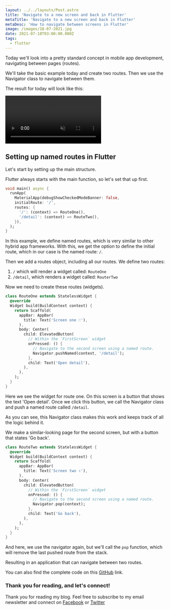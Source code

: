 ```yaml
---
layout: ../../layouts/Post.astro
title: 'Navigate to a new screen and back in Flutter'
metaTitle: 'Navigate to a new screen and back in Flutter'
metaDesc: 'How to navigate between screens in Flutter'
image: /images/18-07-2021.jpg
date: 2021-07-18T03:00:00.000Z
tags:
  - flutter
---
```


Today we'll look into a pretty standard concept in mobile app development, navigating between pages (routes).

We'll take the basic example today and create two routes. Then we use the Navigator class to navigate between them.

The result for today will look like this:

<video autoplay loop muted playsinline>
  <source src="https://res.cloudinary.com/daily-dev-tips/video/upload/q_auto/routes_ednzqd.webm" type="video/webm" />
  <source src="https://res.cloudinary.com/daily-dev-tips/video/upload/q_auto/routes_gub302.mp4" type="video/mp4" />
</video>

## Setting up named routes in Flutter

Let's start by setting up the main structure.

Flutter always starts with the main function, so let's set that up first.

```dart
void main() async {
  runApp(
    MaterialApp(debugShowCheckedModeBanner: false,
    initialRoute: '/',
    routes: {
      '/': (context) => RouteOne(),
      '/detail': (context) => RouteTwo(),
    }),
  );
}
```

In this example, we define named routes, which is very similar to other hybrid app frameworks.
With this, we get the option to define the initial route, which in our case is the named route: `/`.

Then we add a routes object, including all our routes.
We define two routes:

1. `/` which will render a widget called: `RouteOne`
2. `/detail`, which renders a widget called: `RouterTwo`

Now we need to create these routes (widgets).

```dart
class RouteOne extends StatelessWidget {
  @override
  Widget build(BuildContext context) {
    return Scaffold(
      appBar: AppBar(
        title: Text('Screen one ☝️'),
      ),
      body: Center(
        child: ElevatedButton(
          // Within the `FirstScreen` widget
          onPressed: () {
            // Navigate to the second screen using a named route.
            Navigator.pushNamed(context, '/detail');
          },
          child: Text('Open detail'),
        ),
      ),
    );
  }
}
```

Here we see the widget for route one. On this screen is a button that shows the text 'Open detail'.
Once we click this button, we call the Navigator class and push a named route called `/detail`.

As you can see, this Navigator class makes this work and keeps track of all the logic behind it.

We make a similar-looking page for the second screen, but with a button that states 'Go back'.

```dart
class RouteTwo extends StatelessWidget {
  @override
  Widget build(BuildContext context) {
    return Scaffold(
      appBar: AppBar(
        title: Text('Screen two ✌️'),
      ),
      body: Center(
        child: ElevatedButton(
          // Within the `FirstScreen` widget
          onPressed: () {
            // Navigate to the second screen using a named route.
            Navigator.pop(context);
          },
          child: Text('Go back'),
        ),
      ),
    );
  }
}
```

And here, we use the navigator again, but we'll call the `pop` function, which will remove the last pushed route from the stack.

Resulting in an application that can navigate between two routes.

You can also find the complete code on this [GitHub](https://github.com/rebelchris/flutter/tree/routes) link.

### Thank you for reading, and let's connect!

Thank you for reading my blog. Feel free to subscribe to my email newsletter and connect on [Facebook](https://www.facebook.com/DailyDevTipsBlog) or [Twitter](https://twitter.com/DailyDevTips1)
